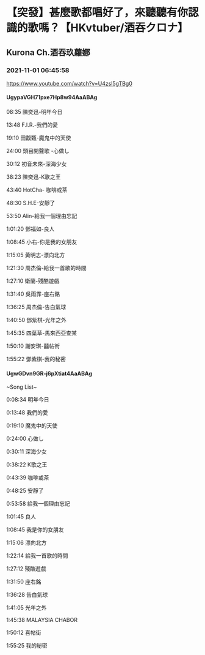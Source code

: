 # 【突發】甚麼歌都唱好了，來聽聽有你認識的歌嗎？【HKvtuber/酒吞クロナ】

## Kurona Ch.酒吞玖蘿娜

### 2021-11-01 06:45:58

https://www.youtube.com/watch?v=U4zsl5gTBg0

#### UgypaVGH71pxe7Hp8w94AaABAg

08:35 陳奕迅-明年今日

13:48 F.I.R.-我們的愛

19:10 田馥甄-魔鬼中的天使

24:00 頭目開聲歌 -心做し

30:12 初音未來-深海少女

38:23 陳奕迅-K歌之王

43:40 HotCha- 咖啡或茶

48:30 S.H.E-安靜了

53:50 Alin-給我一個理由忘記

1:01:20 鄧福如-良人

1:08:45 小右-你是我的女朋友

1:15:05 黃明志-漂向北方

1:21:30 周杰倫-給我一首歌的時間

1:27:10 衛蘭-殘酷遊戲

1:31:40 吳雨霏-座右銘

1:36:25 周杰倫-告白氣球

1:40:50 鄧紫棋-光年之外

1:45:35 四葉草-馬來西亞查某

1:50:10 謝安琪-囍帖街

1:55:22 鄧紫棋-我的秘密



#### UgwGDvn9GR-j6pXtiat4AaABAg

~Song List~

0:08:34 明年今日

0:13:48 我們的愛

0:19:10 魔鬼中的天使

0:24:00 心做し

0:30:11 深海少女

0:38:22 K歌之王

0:43:39 咖啡或茶

0:48:25 安靜了

0:53:58 給我一個理由忘記

1:01:45 良人

1:08:45 我是你的女朋友

1:15:06 漂向北方

1:22:14 給我一首歌的時間

1:27:12 殘酷遊戲

1:31:50 座右銘

1:36:28 告白氣球

1:41:05 光年之外

1:45:38 MALAYSIA CHABOR

1:50:12 喜帖街

1:55:25 我的秘密


